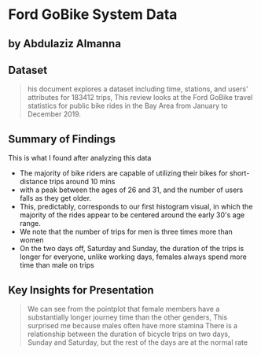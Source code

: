 # Ford GoBike System Data
## by Abdulaziz Almanna


## Dataset

> his document explores a dataset including time, stations, and users' attributes for 183412 trips, This review looks at the Ford GoBike travel statistics for public bike rides in the Bay Area from January to December 2019. 



## Summary of Findings
This is what I found after analyzing this data

- The majority of bike riders are capable of utilizing their bikes for short-distance trips around 10 mins
- with a peak between the ages of 26 and 31, and the number of users falls as they get older.
- This, predictably, corresponds to our first histogram visual, in which the majority of the rides appear to be centered around the early 30's age range.
- We note that the number of trips for men is three times more than women
-  On the two days off, Saturday and Sunday, the duration of the trips is longer for everyone, unlike working days, females always spend more time than male on trips


## Key Insights for Presentation

>  We can see from the pointplot that female members have a substantially longer journey time than the other genders, This surprised me because males often have more stamina
> There is a relationship between the duration of bicycle trips on two days, Sunday and Saturday, but the rest of the days are at the normal rate